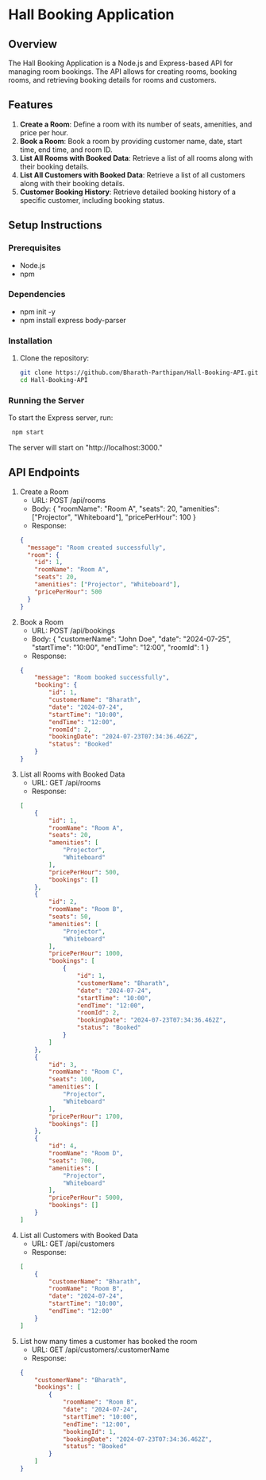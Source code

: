 # Hall Booking Application

## Overview
The Hall Booking Application is a Node.js and Express-based API for managing room bookings. The API allows for creating rooms, booking rooms, and retrieving booking details for rooms and customers.

## Features
1. **Create a Room**: Define a room with its number of seats, amenities, and price per hour.
2. **Book a Room**: Book a room by providing customer name, date, start time, end time, and room ID.
3. **List All Rooms with Booked Data**: Retrieve a list of all rooms along with their booking details.
4. **List All Customers with Booked Data**: Retrieve a list of all customers along with their booking details.
5. **Customer Booking History**: Retrieve detailed booking history of a specific customer, including booking status.

## Setup Instructions

### Prerequisites
- Node.js
- npm 

### Dependencies
- npm init -y
- npm install express body-parser

### Installation
1. Clone the repository:
   ```bash
   git clone https://github.com/Bharath-Parthipan/Hall-Booking-API.git
   cd Hall-Booking-API

### Running the Server
  To start the Express server, run:
   ```sh
    npm start
   ```
The server will start on "http://localhost:3000."

## API Endpoints

1. Create a Room
   - URL: POST /api/rooms
   - Body: { "roomName": "Room A", "seats": 20, "amenities": ["Projector", "Whiteboard"], "pricePerHour": 100 }
   - Response:
   ```json
   {
     "message": "Room created successfully",
     "room": {
       "id": 1,
       "roomName": "Room A",
       "seats": 20,
       "amenities": ["Projector", "Whiteboard"],
       "pricePerHour": 500
     }
   }
   ```
2. Book a Room
   - URL: POST /api/bookings
   - Body: { "customerName": "John Doe", "date": "2024-07-25", "startTime": "10:00", "endTime": "12:00", "roomId": 1 }
   - Response:
   ```json
   {
       "message": "Room booked successfully",
       "booking": {
           "id": 1,
           "customerName": "Bharath",
           "date": "2024-07-24",
           "startTime": "10:00",
           "endTime": "12:00",
           "roomId": 2,
           "bookingDate": "2024-07-23T07:34:36.462Z",
           "status": "Booked"
       }
   }
   ```
3. List all Rooms with Booked Data
   - URL: GET /api/rooms
   - Response:
   ```json
   [
       {
           "id": 1,
           "roomName": "Room A",
           "seats": 20,
           "amenities": [
               "Projector",
               "Whiteboard"
           ],
           "pricePerHour": 500,
           "bookings": []
       },
       {
           "id": 2,
           "roomName": "Room B",
           "seats": 50,
           "amenities": [
               "Projector",
               "Whiteboard"
           ],
           "pricePerHour": 1000,
           "bookings": [
               {
                   "id": 1,
                   "customerName": "Bharath",
                   "date": "2024-07-24",
                   "startTime": "10:00",
                   "endTime": "12:00",
                   "roomId": 2,
                   "bookingDate": "2024-07-23T07:34:36.462Z",
                   "status": "Booked"
               }
           ]
       },
       {
           "id": 3,
           "roomName": "Room C",
           "seats": 100,
           "amenities": [
               "Projector",
               "Whiteboard"
           ],
           "pricePerHour": 1700,
           "bookings": []
       },
       {
           "id": 4,
           "roomName": "Room D",
           "seats": 700,
           "amenities": [
               "Projector",
               "Whiteboard"
           ],
           "pricePerHour": 5000,
           "bookings": []
       }
   ]
   ```
4. List all Customers with Booked Data
   - URL: GET /api/customers
   - Response:
   ```json
   [
       {
           "customerName": "Bharath",
           "roomName": "Room B",
           "date": "2024-07-24",
           "startTime": "10:00",
           "endTime": "12:00"
       }
   ]
   ```
5. List how many times a customer has booked the room
   - URL: GET /api/customers/:customerName
   - Response:
   ```json
   {
       "customerName": "Bharath",
       "bookings": [
           {
               "roomName": "Room B",
               "date": "2024-07-24",
               "startTime": "10:00",
               "endTime": "12:00",
               "bookingId": 1,
               "bookingDate": "2024-07-23T07:34:36.462Z",
               "status": "Booked"
           }
       ]
   }
   ```